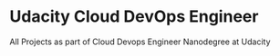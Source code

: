 # Udacity Cloud DevOps Engineer
All Projects as part of Cloud Devops Engineer Nanodegree at Udacity
